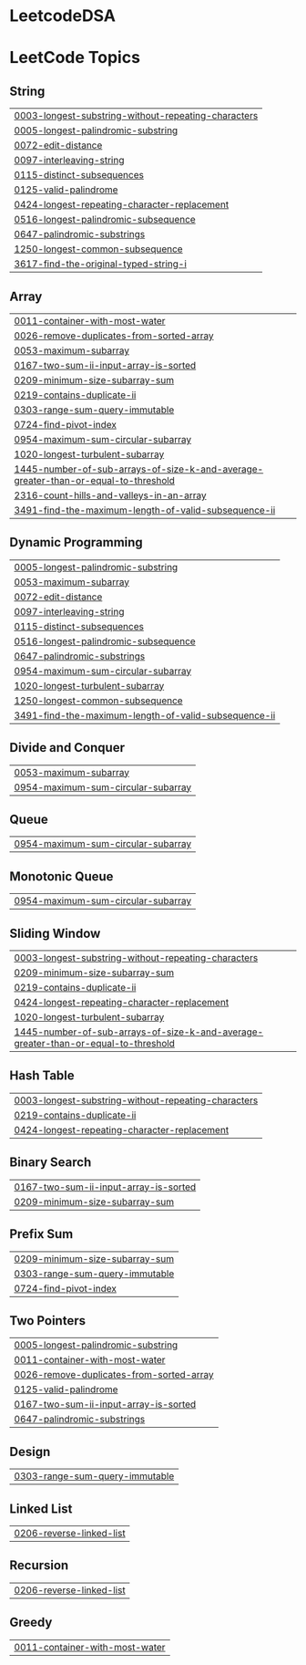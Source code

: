 # LeetcodeDSA
<!---LeetCode Topics Start-->
# LeetCode Topics
## String
|  |
| ------- |
| [0003-longest-substring-without-repeating-characters](https://github.com/PrakarshSingh5/LeetcodeDSA/tree/master/0003-longest-substring-without-repeating-characters) |
| [0005-longest-palindromic-substring](https://github.com/PrakarshSingh5/LeetcodeDSA/tree/master/0005-longest-palindromic-substring) |
| [0072-edit-distance](https://github.com/PrakarshSingh5/LeetcodeDSA/tree/master/0072-edit-distance) |
| [0097-interleaving-string](https://github.com/PrakarshSingh5/LeetcodeDSA/tree/master/0097-interleaving-string) |
| [0115-distinct-subsequences](https://github.com/PrakarshSingh5/LeetcodeDSA/tree/master/0115-distinct-subsequences) |
| [0125-valid-palindrome](https://github.com/PrakarshSingh5/LeetcodeDSA/tree/master/0125-valid-palindrome) |
| [0424-longest-repeating-character-replacement](https://github.com/PrakarshSingh5/LeetcodeDSA/tree/master/0424-longest-repeating-character-replacement) |
| [0516-longest-palindromic-subsequence](https://github.com/PrakarshSingh5/LeetcodeDSA/tree/master/0516-longest-palindromic-subsequence) |
| [0647-palindromic-substrings](https://github.com/PrakarshSingh5/LeetcodeDSA/tree/master/0647-palindromic-substrings) |
| [1250-longest-common-subsequence](https://github.com/PrakarshSingh5/LeetcodeDSA/tree/master/1250-longest-common-subsequence) |
| [3617-find-the-original-typed-string-i](https://github.com/PrakarshSingh5/LeetcodeDSA/tree/master/3617-find-the-original-typed-string-i) |
## Array
|  |
| ------- |
| [0011-container-with-most-water](https://github.com/PrakarshSingh5/LeetcodeDSA/tree/master/0011-container-with-most-water) |
| [0026-remove-duplicates-from-sorted-array](https://github.com/PrakarshSingh5/LeetcodeDSA/tree/master/0026-remove-duplicates-from-sorted-array) |
| [0053-maximum-subarray](https://github.com/PrakarshSingh5/LeetcodeDSA/tree/master/0053-maximum-subarray) |
| [0167-two-sum-ii-input-array-is-sorted](https://github.com/PrakarshSingh5/LeetcodeDSA/tree/master/0167-two-sum-ii-input-array-is-sorted) |
| [0209-minimum-size-subarray-sum](https://github.com/PrakarshSingh5/LeetcodeDSA/tree/master/0209-minimum-size-subarray-sum) |
| [0219-contains-duplicate-ii](https://github.com/PrakarshSingh5/LeetcodeDSA/tree/master/0219-contains-duplicate-ii) |
| [0303-range-sum-query-immutable](https://github.com/PrakarshSingh5/LeetcodeDSA/tree/master/0303-range-sum-query-immutable) |
| [0724-find-pivot-index](https://github.com/PrakarshSingh5/LeetcodeDSA/tree/master/0724-find-pivot-index) |
| [0954-maximum-sum-circular-subarray](https://github.com/PrakarshSingh5/LeetcodeDSA/tree/master/0954-maximum-sum-circular-subarray) |
| [1020-longest-turbulent-subarray](https://github.com/PrakarshSingh5/LeetcodeDSA/tree/master/1020-longest-turbulent-subarray) |
| [1445-number-of-sub-arrays-of-size-k-and-average-greater-than-or-equal-to-threshold](https://github.com/PrakarshSingh5/LeetcodeDSA/tree/master/1445-number-of-sub-arrays-of-size-k-and-average-greater-than-or-equal-to-threshold) |
| [2316-count-hills-and-valleys-in-an-array](https://github.com/PrakarshSingh5/LeetcodeDSA/tree/master/2316-count-hills-and-valleys-in-an-array) |
| [3491-find-the-maximum-length-of-valid-subsequence-ii](https://github.com/PrakarshSingh5/LeetcodeDSA/tree/master/3491-find-the-maximum-length-of-valid-subsequence-ii) |
## Dynamic Programming
|  |
| ------- |
| [0005-longest-palindromic-substring](https://github.com/PrakarshSingh5/LeetcodeDSA/tree/master/0005-longest-palindromic-substring) |
| [0053-maximum-subarray](https://github.com/PrakarshSingh5/LeetcodeDSA/tree/master/0053-maximum-subarray) |
| [0072-edit-distance](https://github.com/PrakarshSingh5/LeetcodeDSA/tree/master/0072-edit-distance) |
| [0097-interleaving-string](https://github.com/PrakarshSingh5/LeetcodeDSA/tree/master/0097-interleaving-string) |
| [0115-distinct-subsequences](https://github.com/PrakarshSingh5/LeetcodeDSA/tree/master/0115-distinct-subsequences) |
| [0516-longest-palindromic-subsequence](https://github.com/PrakarshSingh5/LeetcodeDSA/tree/master/0516-longest-palindromic-subsequence) |
| [0647-palindromic-substrings](https://github.com/PrakarshSingh5/LeetcodeDSA/tree/master/0647-palindromic-substrings) |
| [0954-maximum-sum-circular-subarray](https://github.com/PrakarshSingh5/LeetcodeDSA/tree/master/0954-maximum-sum-circular-subarray) |
| [1020-longest-turbulent-subarray](https://github.com/PrakarshSingh5/LeetcodeDSA/tree/master/1020-longest-turbulent-subarray) |
| [1250-longest-common-subsequence](https://github.com/PrakarshSingh5/LeetcodeDSA/tree/master/1250-longest-common-subsequence) |
| [3491-find-the-maximum-length-of-valid-subsequence-ii](https://github.com/PrakarshSingh5/LeetcodeDSA/tree/master/3491-find-the-maximum-length-of-valid-subsequence-ii) |
## Divide and Conquer
|  |
| ------- |
| [0053-maximum-subarray](https://github.com/PrakarshSingh5/LeetcodeDSA/tree/master/0053-maximum-subarray) |
| [0954-maximum-sum-circular-subarray](https://github.com/PrakarshSingh5/LeetcodeDSA/tree/master/0954-maximum-sum-circular-subarray) |
## Queue
|  |
| ------- |
| [0954-maximum-sum-circular-subarray](https://github.com/PrakarshSingh5/LeetcodeDSA/tree/master/0954-maximum-sum-circular-subarray) |
## Monotonic Queue
|  |
| ------- |
| [0954-maximum-sum-circular-subarray](https://github.com/PrakarshSingh5/LeetcodeDSA/tree/master/0954-maximum-sum-circular-subarray) |
## Sliding Window
|  |
| ------- |
| [0003-longest-substring-without-repeating-characters](https://github.com/PrakarshSingh5/LeetcodeDSA/tree/master/0003-longest-substring-without-repeating-characters) |
| [0209-minimum-size-subarray-sum](https://github.com/PrakarshSingh5/LeetcodeDSA/tree/master/0209-minimum-size-subarray-sum) |
| [0219-contains-duplicate-ii](https://github.com/PrakarshSingh5/LeetcodeDSA/tree/master/0219-contains-duplicate-ii) |
| [0424-longest-repeating-character-replacement](https://github.com/PrakarshSingh5/LeetcodeDSA/tree/master/0424-longest-repeating-character-replacement) |
| [1020-longest-turbulent-subarray](https://github.com/PrakarshSingh5/LeetcodeDSA/tree/master/1020-longest-turbulent-subarray) |
| [1445-number-of-sub-arrays-of-size-k-and-average-greater-than-or-equal-to-threshold](https://github.com/PrakarshSingh5/LeetcodeDSA/tree/master/1445-number-of-sub-arrays-of-size-k-and-average-greater-than-or-equal-to-threshold) |
## Hash Table
|  |
| ------- |
| [0003-longest-substring-without-repeating-characters](https://github.com/PrakarshSingh5/LeetcodeDSA/tree/master/0003-longest-substring-without-repeating-characters) |
| [0219-contains-duplicate-ii](https://github.com/PrakarshSingh5/LeetcodeDSA/tree/master/0219-contains-duplicate-ii) |
| [0424-longest-repeating-character-replacement](https://github.com/PrakarshSingh5/LeetcodeDSA/tree/master/0424-longest-repeating-character-replacement) |
## Binary Search
|  |
| ------- |
| [0167-two-sum-ii-input-array-is-sorted](https://github.com/PrakarshSingh5/LeetcodeDSA/tree/master/0167-two-sum-ii-input-array-is-sorted) |
| [0209-minimum-size-subarray-sum](https://github.com/PrakarshSingh5/LeetcodeDSA/tree/master/0209-minimum-size-subarray-sum) |
## Prefix Sum
|  |
| ------- |
| [0209-minimum-size-subarray-sum](https://github.com/PrakarshSingh5/LeetcodeDSA/tree/master/0209-minimum-size-subarray-sum) |
| [0303-range-sum-query-immutable](https://github.com/PrakarshSingh5/LeetcodeDSA/tree/master/0303-range-sum-query-immutable) |
| [0724-find-pivot-index](https://github.com/PrakarshSingh5/LeetcodeDSA/tree/master/0724-find-pivot-index) |
## Two Pointers
|  |
| ------- |
| [0005-longest-palindromic-substring](https://github.com/PrakarshSingh5/LeetcodeDSA/tree/master/0005-longest-palindromic-substring) |
| [0011-container-with-most-water](https://github.com/PrakarshSingh5/LeetcodeDSA/tree/master/0011-container-with-most-water) |
| [0026-remove-duplicates-from-sorted-array](https://github.com/PrakarshSingh5/LeetcodeDSA/tree/master/0026-remove-duplicates-from-sorted-array) |
| [0125-valid-palindrome](https://github.com/PrakarshSingh5/LeetcodeDSA/tree/master/0125-valid-palindrome) |
| [0167-two-sum-ii-input-array-is-sorted](https://github.com/PrakarshSingh5/LeetcodeDSA/tree/master/0167-two-sum-ii-input-array-is-sorted) |
| [0647-palindromic-substrings](https://github.com/PrakarshSingh5/LeetcodeDSA/tree/master/0647-palindromic-substrings) |
## Design
|  |
| ------- |
| [0303-range-sum-query-immutable](https://github.com/PrakarshSingh5/LeetcodeDSA/tree/master/0303-range-sum-query-immutable) |
## Linked List
|  |
| ------- |
| [0206-reverse-linked-list](https://github.com/PrakarshSingh5/LeetcodeDSA/tree/master/0206-reverse-linked-list) |
## Recursion
|  |
| ------- |
| [0206-reverse-linked-list](https://github.com/PrakarshSingh5/LeetcodeDSA/tree/master/0206-reverse-linked-list) |
## Greedy
|  |
| ------- |
| [0011-container-with-most-water](https://github.com/PrakarshSingh5/LeetcodeDSA/tree/master/0011-container-with-most-water) |
<!---LeetCode Topics End-->